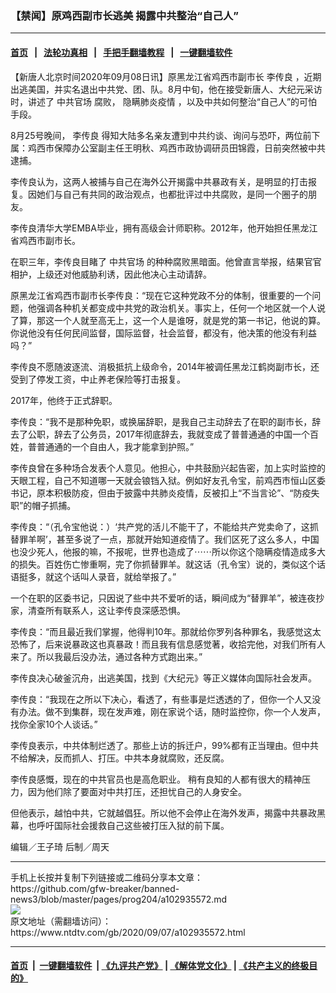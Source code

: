 ### 【禁闻】原鸡西副市长逃美 揭露中共整治“自己人”
------------------------

#### [首页](https://github.com/gfw-breaker/banned-news3/blob/master/README.md) &nbsp;&nbsp;|&nbsp;&nbsp; [法轮功真相](https://github.com/begood0513/basic/blob/master/README.md)  &nbsp;&nbsp;|&nbsp;&nbsp; [手把手翻墙教程](https://github.com/gfw-breaker/guides/wiki)  &nbsp;&nbsp;|&nbsp;&nbsp; [一键翻墙软件](https://github.com/gfw-breaker/nogfw/blob/master/README.md)  



<div><div class="post_content" itemprop="articleBody">
 <p>
  【新唐人北京时间2020年09月08日讯】原黑龙江省鸡西市副市长
  <ok href="https://www.ntdtv.com/gb/李传良.htm">
   李传良
  </ok>
  ，近期出逃美国，并实名退出中共党、团、队。8月中旬，他在接受新唐人、大纪元采访时，讲述了
  <ok href="https://www.ntdtv.com/gb/中共官场.htm">
   中共官场
  </ok>
  腐败，
  <ok href="https://www.ntdtv.com/gb/隐瞒肺炎疫情.htm">
   隐瞒肺炎疫情
  </ok>
  ，以及中共如何整治“自己人”的可怕手段。
 </p>
 <p>
  8月25号晚间，
  <ok href="https://www.ntdtv.com/gb/李传良.htm">
   李传良
  </ok>
  得知大陆多名亲友遭到中共约谈、询问与恐吓，两位前下属：鸡西市保障办公室副主任王明秋、鸡西市政协调研员田锦霞，日前突然被中共逮捕。
 </p>
 <p>
  李传良认为，这两人被捕与自己在海外公开揭露中共暴政有关，是明显的打击报复。因她们与自己有共同的政治观点，也都批评过中共腐败，是同一个圈子的朋友。
 </p>
 <p>
  李传良清华大学EMBA毕业，拥有高级会计师职称。2012年，他开始担任黑龙江省鸡西市副市长。
 </p>
 <p>
  在职三年，李传良目睹了
  <ok href="https://www.ntdtv.com/gb/中共官场.htm">
   中共官场
  </ok>
  的种种腐败黑暗面。他曾直言举报，结果官官相护，上级还对他威胁利诱，因此他决心主动请辞。
 </p>
 <p>
  原黑龙江省鸡西市副市长李传良：“现在它这种党政不分的体制，很重要的一个问题，他强调各种机关都变成中共党的政治机关。事实上，任何一个地区就一个人说了算，那这一个人就至高无上，这一个人是谁呀，就是党的第一书记，他说的算。你说他没有任何民间监督，国际监督，社会监督，都没有，他决策的他没有利益吗？”
 </p>
 <p>
  李传良不愿随波逐流、消极抵抗上级命令，2014年被调任黑龙江鹤岗副市长，还受到了停发工资，中止养老保险等打击报复。
 </p>
 <p>
  2017年，他终于正式辞职。
 </p>
 <p>
  李传良：“我不是那种免职，或换届辞职，是我自己主动辞去了在职的副市长，辞去了公职，辞去了公务员，2017年彻底辞去，我就变成了普普通通的中国一个百姓，普普通通的一个自由人，我才能拿到护照。”
 </p>
 <p>
  李传良曾在多种场合发表个人意见。他担心，中共鼓励兴起告密，加上实时监控的天眼工程，自己不知道哪一天就会锒铛入狱。例如好友孔令宝，前鸡西市恒山区委书记，原本积极防疫，但由于披露中共肺炎疫情，反被扣上“不当言论”、“防疫失职”的帽子抓捕。
 </p>
 <p>
  李传良：“（孔令宝他说：）‘共产党的活儿不能干了，不能给共产党卖命了，这抓替罪羊啊’，甚至多说了一点，那就开始知道疫情了。我们区死了这么多人，中国也没少死人，他报的嘛，不报呢，世界也造成了⋯⋯所以你这个隐瞒疫情造成多大的损失。百姓伤亡惨重啊，完了你抓替罪羊。就这话（孔令宝）说的，类似这个话语挺多，就这个话叫人录音，就给举报了。”
 </p>
 <p>
  一个在职的区委书记，只因说了些中共不爱听的话，瞬间成为“替罪羊”，被连夜抄家，清查所有联系人，这让李传良深感恐惧。
 </p>
 <p>
  李传良：“而且最近我们掌握，他得判10年。那就给你罗列各种罪名，我感觉这太恐怖了，后来说暴政这也真暴政！而且我有信息感觉著，收拾完他，对我们所有人来了。所以我最后没办法，通过各种方式跑出来。”
 </p>
 <p>
  李传良决心破釜沉舟，出逃美国，找到《大纪元》等正义媒体向国际社会发声。
 </p>
 <p>
  李传良：“我现在之所以下决心，看透了，有些事是烂透透的了，但你一个人又没有办法。做不到集群，现在发声难，刚在家说个话，随时监控你，你一个人发声，找你全家10个人谈话。”
 </p>
 <p>
  李传良表示，中共体制烂透了。那些上访的拆迁户，99%都有正当理由。但中共不给解决，反而抓人、打压。中共本身就腐败，还反腐。
 </p>
 <p>
  李传良感慨，现在的中共官员也是高危职业。 稍有良知的人都有很大的精神压力，因为他们除了要面对中共打压，还担忧自己的人身安全。
 </p>
 <p>
  但他表示，越怕中共，它就越倡狂。所以他不会停止在海外发声，揭露中共暴政黑幕，也呼吁国际社会援救自己这些被打压入狱的前下属。
 </p>
 <p>
  编辑／王子琦 后制／周天
 </p>
 <div class="single_ad">
 </div>
</div>
</div>
<hr/>
手机上长按并复制下列链接或二维码分享本文章：<br/>
https://github.com/gfw-breaker/banned-news3/blob/master/pages/prog204/a102935572.md <br/>
<a href='https://github.com/gfw-breaker/banned-news3/blob/master/pages/prog204/a102935572.md'><img src='https://github.com/gfw-breaker/banned-news3/blob/master/pages/prog204/a102935572.md.png'/></a> <br/>
原文地址（需翻墙访问）：https://www.ntdtv.com/gb/2020/09/07/a102935572.html


------------------------
#### [首页](https://github.com/gfw-breaker/banned-news3/blob/master/README.md) &nbsp;|&nbsp; [一键翻墙软件](https://github.com/gfw-breaker/nogfw/blob/master/README.md) &nbsp;| [《九评共产党》](https://github.com/gfw-breaker/9ping.md/blob/master/README.md#九评之一评共产党是什么) | [《解体党文化》](https://github.com/gfw-breaker/jtdwh.md/blob/master/README.md) | [《共产主义的终极目的》](https://github.com/gfw-breaker/gczydzjmd.md/blob/master/README.md)


<img src='http://gfw-breaker.win/banned-news3/pages/prog204/a102935572.md' width='0px' height='0px'/>